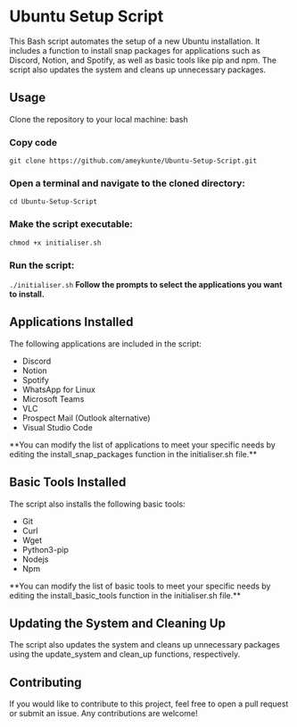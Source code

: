 # Ubuntu Setup Script
This Bash script automates the setup of a new Ubuntu installation. It includes a function to install snap packages for applications such as Discord, Notion, and Spotify, as well as basic tools like pip and npm. The script also updates the system and cleans up unnecessary packages.

## Usage
Clone the repository to your local machine:
bash

### Copy code
```git clone https://github.com/ameykunte/Ubuntu-Setup-Script.git```

### Open a terminal and navigate to the cloned directory:
```cd Ubuntu-Setup-Script```

### Make the script executable:
```chmod +x initialiser.sh```

### Run the script:
```./initialiser.sh```
**Follow the prompts to select the applications you want to install.**

## Applications Installed
The following applications are included in the script:
<ul>
<li>Discord
<li>Notion
<li>Spotify
<li>WhatsApp for Linux
<li>Microsoft Teams
<li>VLC
<li>Prospect Mail (Outlook alternative)
<li>Visual Studio Code
</ul>
**You can modify the list of applications to meet your specific needs by editing the install_snap_packages function in the initialiser.sh file.**

## Basic Tools Installed
The script also installs the following basic tools:
<ul>
<li>Git
<li>Curl
<li>Wget
<li>Python3-pip
<li>Nodejs
<li>Npm
</ul>
**You can modify the list of basic tools to meet your specific needs by editing the install_basic_tools function in the initialiser.sh file.**

## Updating the System and Cleaning Up
The script also updates the system and cleans up unnecessary packages using the update_system and clean_up functions, respectively.

## Contributing
If you would like to contribute to this project, feel free to open a pull request or submit an issue. Any contributions are welcome!
